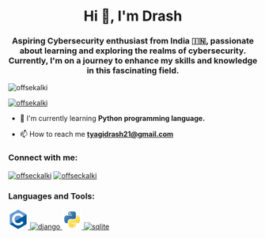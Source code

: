 <h1 align="center">Hi 👋, I'm Drash</h1>
<h3 align="center">Aspiring Cybersecurity enthusiast from India 🇮🇳, passionate about learning and exploring the realms of cybersecurity. Currently, I'm on a journey to enhance my skills and knowledge in this fascinating field.</h3>

<p align="left"> <img src="https://komarev.com/ghpvc/?username=offsekalki&label=Profile%20views&color=0e75b6&style=flat" alt="offsekalki" /> </p>

<p align="left"> <a href="https://github.com/ryo-ma/github-profile-trophy"><img src="https://github-profile-trophy.vercel.app/?username=offsekalki" alt="offsekalki" /></a> </p>

- 🔭 I'm currently learning **Python programming language.**

- 📫 How to reach me **tyagidrash21@gmail.com**

<h3 align="left">Connect with me:</h3>
<p align="left">
<a href="https://twitter.com/offseckalki" target="blank"><img align="center" src="https://raw.githubusercontent.com/rahuldkjain/github-profile-readme-generator/master/src/images/icons/Social/twitter.svg" alt="offseckalki" height="30" width="40" /></a>
<a href="https://instagram.com/offseckalki" target="blank"><img align="center" src="https://raw.githubusercontent.com/rahuldkjain/github-profile-readme-generator/master/src/images/icons/Social/instagram.svg" alt="offseckalki" height="30" width="40" /></a>
</p>

<h3 align="left">Languages and Tools:</h3>
<p align="left"> <a href="https://www.cprogramming.com/" target="_blank" rel="noreferrer"> <img src="https://raw.githubusercontent.com/devicons/devicon/master/icons/c/c-original.svg" alt="c" width="40" height="40"/> </a> <a href="https://www.djangoproject.com/" target="_blank" rel="noreferrer"> <img src="https://cdn.worldvectorlogo.com/logos/django.svg" alt="django" width="40" height="40"/> </a> <a href="https://www.python.org" target="_blank" rel="noreferrer"> <img src="https://raw.githubusercontent.com/devicons/devicon/master/icons/python/python-original.svg" alt="python" width="40" height="40"/> </a> <a href="https://www.sqlite.org/" target="_blank" rel="noreferrer"> <img src="https://www.vectorlogo.zone/logos/sqlite/sqlite-icon.svg" alt="sqlite" width="40" height="40"/> </a> </p>

<!---
offseckalki/offseckalki is a ✨ special ✨ repository because its `README.md` (this file) appears on your GitHub profile.
You can click the Preview link to take a look at your changes.
--->
